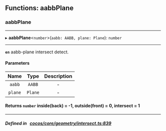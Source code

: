 ## Functions: aabbPlane

### aabbPlane


___
▸ **aabbPlane**<`number`\>(`aabb: AABB, plane: Plane`): `number`
___


**`en`** 
aabb-plane intersect detect.



#### Parameters

| Name | Type | Description |
| :------: | :------: | :------: |
| `aabb` | `AABB` | - |
| `plane` | `Plane` | - |

#### Returns `number` inside(back) &#x3D; -1, outside(front) &#x3D; 0, intersect &#x3D; 1

___


##### Defined in &nbsp;   [cocos/core/geometry/intersect.ts:839](https://github.com/cocos-creator/engine/blob/c7bf6b8a9/cocos/core/geometry/intersect.ts#L839)&nbsp;
